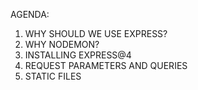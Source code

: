 AGENDA:

1. WHY SHOULD WE USE EXPRESS?
2. WHY NODEMON?
3. INSTALLING EXPRESS@4
4. REQUEST PARAMETERS AND QUERIES
5. STATIC FILES